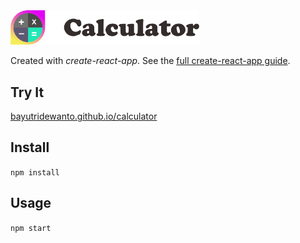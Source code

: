 <img src="Logotype primary.png" width="60%" height="60%" />

Created with *create-react-app*. See the [full create-react-app guide](https://github.com/facebookincubator/create-react-app/blob/master/packages/react-scripts/template/README.md).

Try It
---

[bayutridewanto.github.io/calculator](https://bayutridewanto.github.io/calculator/)



Install
---

`npm install`



Usage
---

`npm start`

